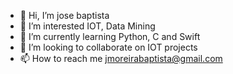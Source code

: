 - 👋 Hi, I’m jose baptista
- 👀 I’m interested IOT, Data Mining
- 🌱 I’m currently learning Python, C and Swift
- 💞️ I’m looking to collaborate on IOT projects
- 📫 How to reach me jmoreirabaptista@gmail.com

<!---
moreirabaptista/moreirabaptista is a ✨ special ✨ repository because its `README.md` (this file) appears on your GitHub profile.
You can click the Preview link to take a look at your changes.
--->
